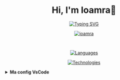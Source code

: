 <h1 align="center">Hi, I'm Ioamra👋</h1>

<p align="center">
  <a href="https://git.io/typing-svg"><img src="https://readme-typing-svg.herokuapp.com?font=Fira+code&size=22&pause=1000&color=1E77F7&center=true&vCenter=true&random=false&width=500&lines=A+Junior+Web+developer;Nice+to+meet+you!;" alt="Typing SVG" />
  </a>
</p>

<p align="center"> <a href="https://github.com/ryo-ma/github-profile-trophy"><img src="https://github-trophies.vercel.app/?username=ioamra" alt="ioamra" /></a> </p>
<br>
<p align="center">
  <a href="https://skillicons.dev">
    <img src="https://skillicons.dev/icons?i=html,css,scss,js,ts,php,mysql,postgres,py,java" alt="Languages"/>
  </a>
</p>
<p align="center">
  <a href="https://skillicons.dev">
    <img src="https://skillicons.dev/icons?i=angular,react,nodejs" alt="Technologies"/>
  </a>
</p>

<details>
  <summary><strong>Ma config VsCode</strong></summary>
  <br>

  <p align="center">
    <a href="https://marketplace.visualstudio.com/items?itemName=esbenp.prettier-vscode"><img src="https://esbenp.gallerycdn.vsassets.io/extensions/esbenp/prettier-vscode/10.4.0/1711025051911/Microsoft.VisualStudio.Services.Icons.Default" alt="prettier" width="45" height="45"></a>&nbsp;&nbsp;
    <a href="https://marketplace.visualstudio.com/items?itemName=formulahendry.auto-rename-tag"><img src="https://formulahendry.gallerycdn.vsassets.io/extensions/formulahendry/auto-rename-tag/0.1.10/1644319230173/Microsoft.VisualStudio.Services.Icons.Default" alt="auto rename tag" width="45" height="45"></a>&nbsp;&nbsp;
    <a href="https://marketplace.visualstudio.com/items?itemName=aaron-bond.better-comments"><img src="https://aaron-bond.gallerycdn.vsassets.io/extensions/aaron-bond/better-comments/3.0.2/1659144495902/Microsoft.VisualStudio.Services.Icons.Default" alt="better comments" width="45" height="45"></a>&nbsp;&nbsp;
    <a href="https://marketplace.visualstudio.com/items?itemName=naumovs.color-highlight"><img src="https://naumovs.gallerycdn.vsassets.io/extensions/naumovs/color-highlight/2.8.0/1710416778913/Microsoft.VisualStudio.Services.Icons.Default" alt="holor Highlight" width="45" height="45"></a>&nbsp;&nbsp;
    <a href="https://marketplace.visualstudio.com/items?itemName=figma.figma-vscode-extension"><img src="https://figma.gallerycdn.vsassets.io/extensions/figma/figma-vscode-extension/0.3.5/1715166633292/Microsoft.VisualStudio.Services.Icons.Default" alt="figma for vscode" width="45" height="45"></a>&nbsp;&nbsp;
    <a href="https://marketplace.visualstudio.com/items?itemName=MS-CEINTL.vscode-language-pack-fr"><img src="https://ms-ceintl.gallerycdn.vsassets.io/extensions/ms-ceintl/vscode-language-pack-fr/1.91.2024070309/1719998324195/Microsoft.VisualStudio.Services.Icons.Default" alt="french languague" width="45" height="45"></a>&nbsp;&nbsp;
    <a href="https://marketplace.visualstudio.com/items?itemName=mhutchie.git-graph"><img src="https://mhutchie.gallerycdn.vsassets.io/extensions/mhutchie/git-graph/1.30.0/1617594001998/Microsoft.VisualStudio.Services.Icons.Default" alt="git graph" width="45" height="45"></a>&nbsp;&nbsp;
    <a href="https://marketplace.visualstudio.com/items?itemName=eamodio.gitlens"><img src="https://eamodio.gallerycdn.vsassets.io/extensions/eamodio/gitlens/2024.7.818/1720479345061/Microsoft.VisualStudio.Services.Icons.Default" alt="gitlens" width="45" height="45"></a>&nbsp;&nbsp;
    <a href="https://marketplace.visualstudio.com/items?itemName=ritwickdey.live-sass"><img src="https://ritwickdey.gallerycdn.vsassets.io/extensions/ritwickdey/live-sass/3.0.0/1531332580258/Microsoft.VisualStudio.Services.Icons.Default" alt="live sass" width="45" height="45"></a>&nbsp;&nbsp;
    <a href="https://marketplace.visualstudio.com/items?itemName=ritwickdey.LiveServer"><img src="https://ritwickdey.gallerycdn.vsassets.io/extensions/ritwickdey/liveserver/5.7.9/1661914858952/Microsoft.VisualStudio.Services.Icons.Default" alt="liveserver" width="45" height="45"></a>&nbsp;&nbsp;
    <a href="https://marketplace.visualstudio.com/items?itemName=mintlify.document"><img src="https://mintlify.gallerycdn.vsassets.io/extensions/mintlify/document/2.2.2/1716293582777/Microsoft.VisualStudio.Services.Icons.Default" alt="mintlify " width="45" height="45"></a>&nbsp;&nbsp;
    <a href="https://marketplace.visualstudio.com/items?itemName=yoavbls.pretty-ts-errors"><img src="https://yoavbls.gallerycdn.vsassets.io/extensions/yoavbls/pretty-ts-errors/0.5.4/1712534608793/Microsoft.VisualStudio.Services.Icons.Default" alt="pretty ts errors" width="45" height="45"></a>&nbsp;&nbsp;
    <a href="https://marketplace.visualstudio.com/items?itemName=SimonSiefke.svg-preview"><img src="https://simonsiefke.gallerycdn.vsassets.io/extensions/simonsiefke/svg-preview/2.8.3/1581688879196/Microsoft.VisualStudio.Services.Icons.Default" alt="svg preview" width="45" height="45"></a>&nbsp;&nbsp;
    <a href="https://marketplace.visualstudio.com/items?itemName=rangav.vscode-thunder-client"><img src="https://rangav.gallerycdn.vsassets.io/extensions/rangav/vscode-thunder-client/2.24.12/1719475834395/Microsoft.VisualStudio.Services.Icons.Default" alt="thunder client" width="45" height="45"></a>&nbsp;&nbsp;
    <a href="https://marketplace.visualstudio.com/items?itemName=JeffersonLicet.snipped"><img src="https://jeffersonlicet.gallerycdn.vsassets.io/extensions/jeffersonlicet/snipped/1.3.0/1664316301051/Microsoft.VisualStudio.Services.Icons.Default" alt="snipped" width="45" height="45"></a>&nbsp;&nbsp;
    <a href="https://marketplace.visualstudio.com/items?itemName=Angular.ng-template"><img src="https://angular.gallerycdn.vsassets.io/extensions/angular/ng-template/18.1.1/1720552716153/Microsoft.VisualStudio.Services.Icons.Default" alt="angular language service" width="45" height="45"></a>&nbsp;&nbsp;
    <a href="https://marketplace.visualstudio.com/items?itemName=WallabyJs.console-ninja"><img src="https://wallabyjs.gallerycdn.vsassets.io/extensions/wallabyjs/console-ninja/1.0.329/1720584130068/Microsoft.VisualStudio.Services.Icons.Default" alt="console ninja" width="45" height="45"></a>

<strong>settings.json :</strong>

```json
{
  "files.autoSave": "onFocusChange",
  "git.confirmSync": false,
  "javascript.updateImportsOnFileMove.enabled": "always",
  "typescript.updateImportsOnFileMove.enabled": "always",
  "editor.wordWrap": "on",
  "editor.defaultFormatter": "esbenp.prettier-vscode",
  "prettier.printWidth": 175,
  "editor.tabSize": 2,
  "editor.formatOnSave": true,
  "editor.codeActionsOnSave": {
    "source.fixAll.eslint": "explicit",
    "source.organizeImports": "explicit"
  },
  "explorer.confirmDelete": false,
  "explorer.confirmDragAndDrop": false,
  "workbench.colorCustomizations": {},
  "editor.tokenColorCustomizations": {
    "textMateRules": [
      {
        "scope": [
          "comment",
          "entity.name.type.class",
          "keyword",
          "storage.modifier",
          "storage.type",
          "support.class.builtin",
          "keyword.control",
          "constant.language",
          "entity.other.attribute-name",
          "entity.name.method"
        ],
        "settings": {
          "fontStyle": "italic"
        }
      },
      {
        "scope": ["invalid", "keyword.operator", "constant.numeric.css", "keyword.other.unit.px.css", "constant.numeric.decimal.js", "constant.numeric.json", "comment.block"],
        "settings": {
          "fontStyle": ""
        }
      }
    ]
  },
  "workbench.colorTheme": "One Dark Pro Darker",
  "docwriter.language": "English"
}
```

</details>

